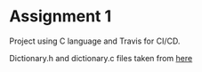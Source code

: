 # Assignment 1

Project using C language and Travis for CI/CD.

Dictionary.h and dictionary.c files taken from [here](https://github.com/kcg295/AppSecAssignment1)